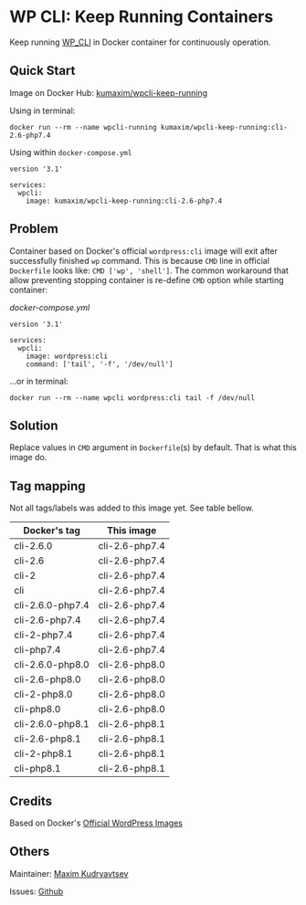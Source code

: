 # WP CLI: Keep Running Containers

Keep running [WP_CLI](https://wp-cli.org/) in Docker container for continuously operation.

## Quick Start

Image on Docker Hub: [kumaxim/wpcli-keep-running](https://hub.docker.com/r/kumaxim/wpcli-keep-running)

Using in terminal:

`docker run --rm --name wpcli-running kumaxim/wpcli-keep-running:cli-2.6-php7.4`

Using within `docker-compose.yml`

```
version '3.1'

services:
  wpcli:
    image: kumaxim/wpcli-keep-running:cli-2.6-php7.4
```  

## Problem
Container based on Docker's official `wordpress:cli` image will exit after successfully finished `wp` command. 
This is because `CMD` line in official `Dockerfile` looks like: `CMD ['wp', 'shell']`. The common workaround that allow preventing
stopping container is re-define `CMD` option while starting container:

_docker-compose.yml_
```
version '3.1'

services:
  wpcli:
    image: wordpress:cli
    command: ['tail', '-f', '/dev/null']
```   

...or in terminal: 

```docker run --rm --name wpcli wordpress:cli tail -f /dev/null```


## Solution

Replace values in `CMD` argument in `Dockerfile`(s) by default. That is what this image do. 

## Tag mapping

Not all tags/labels was added to this image yet. See table bellow.

| Docker's tag | This image |
| ------------| :---------: |
| cli-2.6.0        | cli-2.6-php7.4 |
| cli-2.6          | cli-2.6-php7.4 |
| cli-2            | cli-2.6-php7.4 |
| cli              | cli-2.6-php7.4 |
| cli-2.6.0-php7.4 | cli-2.6-php7.4 |
| cli-2.6-php7.4   | cli-2.6-php7.4 |
| cli-2-php7.4     | cli-2.6-php7.4 |
| cli-php7.4       | cli-2.6-php7.4 |
| cli-2.6.0-php8.0 | cli-2.6-php8.0 |
| cli-2.6-php8.0   | cli-2.6-php8.0 |
| cli-2-php8.0     | cli-2.6-php8.0 |
| cli-php8.0       | cli-2.6-php8.0 |
| cli-2.6.0-php8.1 | cli-2.6-php8.1 | 
| cli-2.6-php8.1   | cli-2.6-php8.1 |
| cli-2-php8.1     | cli-2.6-php8.1 |
| cli-php8.1       | cli-2.6-php8.1 |


## Credits

Based on Docker's [Official WordPress Images](https://hub.docker.com/_/wordpress)

## Others

Maintainer: [Maxim Kudryavtsev](https://k-maxim.ru/)

Issues: [Github](https://github.com/kumaxim/wpcli-keep-running/issues)